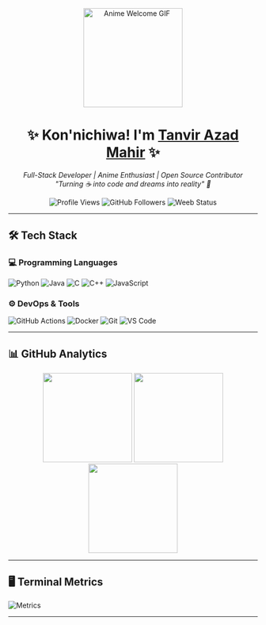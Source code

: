 <!-- 🎌 ANIME-STYLE GITHUB PROFILE 🎌 -->
<div align="center">
  <img src="https://media.giphy.com/media/v1.Y2lkPTc5MGI3NjExcDZtY2M2d3R0bWx0Z3B4Y3FjYzV6cGJmY2R6eWx4eWZ5a2V5dCZlcD12MV9pbnRlcm5hbF9naWZfYnlfaWQmY3Q9cw/xT5LMHxhOfscxPfIfm/giphy.gif" width="200" height="200" alt="Anime Welcome GIF"/>
  
  <h1>✨ Kon'nichiwa! I'm <a href="https://tanvir-azad-mahir.github.io">Tanvir Azad Mahir</a> ✨</h1>
  
  <p>
    <em>
      Full-Stack Developer | Anime Enthusiast | Open Source Contributor<br/>
      "Turning ☕ into code and dreams into reality" 🚀
    </em>
  </p>
  
  <p>
    <img src="https://komarev.com/ghpvc/?username=Tanvir-Azad-Mahir&color=ff69b4&style=flat-square" alt="Profile Views"/>
    <img src="https://img.shields.io/github/followers/Tanvir-Azad-Mahir?label=Follow&style=social" alt="GitHub Followers"/>
    <img src="https://img.shields.io/badge/Daily%20Weeb-100%25-ff69b4?style=flat-square" alt="Weeb Status"/>
  </p>
</div>

---

## 🛠️ **Tech Stack**

### 💻 **Programming Languages**
<p>
  <img src="https://img.shields.io/badge/Python-3776AB?logo=python&logoColor=white" alt="Python"/>
  <img src="https://img.shields.io/badge/Java-007396?logo=java&logoColor=white" alt="Java"/>
  <img src="https://img.shields.io/badge/C-A8B9CC?logo=c&logoColor=black" alt="C"/>
  <img src="https://img.shields.io/badge/C++-00599C?logo=c%2B%2B&logoColor=white" alt="C++"/>
  <img src="https://img.shields.io/badge/JavaScript-F7DF1E?logo=javascript&logoColor=black" alt="JavaScript"/>
</p>

### ⚙️ **DevOps & Tools**
<p>
  <img src="https://img.shields.io/badge/GitHub_Actions-2088FF?logo=github-actions&logoColor=white" alt="GitHub Actions"/>
  <img src="https://img.shields.io/badge/Docker-2496ED?logo=docker&logoColor=white" alt="Docker"/>
  <img src="https://img.shields.io/badge/Git-F05032?logo=git&logoColor=white" alt="Git"/>
  <img src="https://img.shields.io/badge/VS_Code-007ACC?logo=visual-studio-code&logoColor=white" alt="VS Code"/>
</p>

---

## 📊 **GitHub Analytics**

<div align="center">
  <!-- GitHub Stats -->
  <img height="180em" src="https://github-readme-stats.vercel.app/api?username=Tanvir-Azad-Mahir&show_icons=true&theme=tokyonight&hide_border=true&include_all_commits=true&count_private=true"/>
  
  <!-- Top Languages -->
  <img height="180em" src="https://github-readme-stats.vercel.app/api/top-langs/?username=Tanvir-Azad-Mahir&layout=compact&theme=tokyonight&hide_border=true&langs_count=8"/>
  
  <!-- Streak Stats -->
  <img height="180em" src="https://streak-stats.demolab.com/?user=Tanvir-Azad-Mahir&theme=tokyonight&hide_border=true"/>
</div>

---

## 🖥️ **Terminal Metrics**
![Metrics](https://metrics.lecoq.io/Tanvir-Azad-Mahir?template=terminal&base.indepth=false&config.timezone=Asia%2FTokyo)

---
